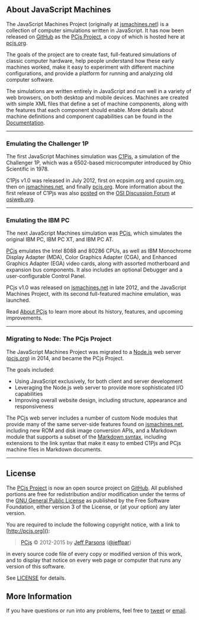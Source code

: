 About JavaScript Machines
---

The JavaScript Machines Project (originally at [jsmachines.net](http://jsmachines.net/)) is a collection of computer
simulations written in JavaScript.  It has now been released on [GitHub](https://github.com/) as the
[PCjs Project](https://github.com/jeffpar/pcjs), a copy of which is hosted here at [pcjs.org](http://www.pcjs.org/).

The goals of the project are to create fast, full-featured simulations of classic computer
hardware, help people understand how these early machines worked, make it easy to experiment with different machine
configurations, and provide a platform for running and analyzing old computer software.

The simulations are written entirely in JavaScript and run well in a variety of web browsers, on both
desktop and mobile devices.  Machines are created with simple XML files that define a set of machine components,
along with the features that each component should enable.  More details about machine definitions and component
capabilities can be found in the [Documentation](/docs/).

---

### Emulating the Challenger 1P

The first JavaScript Machines simulation was [C1Pjs](/docs/c1pjs/), a simulation of the
Challenger 1P, which was a 6502-based microcomputer introduced by Ohio Scientific in 1978.

C1Pjs v1.0 was released in July 2012, first on ecpsim.org and cpusim.org, then on [jsmachines.net](http://jsmachines.net/c1pjs),
and finally [pcjs.org](http://www.pcjs.org/). More information about the first release of C1Pjs was also 
[posted](http://osiweb.org/osiforum/viewtopic.php?f=3&t=103) on the [OSI Discussion Forum](http://osiweb.org/osiforum/index.php)
at [osiweb.org](http://osiweb.org/).

---

### Emulating the IBM PC

The next JavaScript Machines simulation was [PCjs](/docs/about/pcjs/), which simulates the original IBM PC, IBM PC XT,
and IBM PC AT.

[PCjs](/docs/about/pcjs/) emulates the Intel 8088 and 80286 CPUs, as well as IBM Monochrome Display Adapter (MDA),
Color Graphics Adapter (CGA), and Enhanced Graphics Adapter (EGA) video cards, along with assorted motherboard and
expansion bus components.  It also includes an optional Debugger and a user-configurable Control Panel.

PCjs v1.0 was released on [jsmachines.net](http://jsmachines.net/) in late 2012, and the JavaScript Machines Project,
with its second full-featured machine emulation, was launched.

Read [About PCjs](/docs/about/pcjs/) to learn more about its history, features, and upcoming improvements.

---

### Migrating to Node: The PCjs Project

The JavaScript Machines Project was migrated to a [Node.js](http://nodejs.org) web server ([pcjs.org](http://www.pcjs.org/))
in 2014, and became the PCjs Project.

The goals included:

- Using JavaScript exclusively, for both client and server development
- Leveraging the Node.js web server to provide more sophisticated I/O capabilities
- Improving overall website design, including structure, appearance and responsiveness

The PCjs web server includes a number of custom Node modules that provide many of the same server-side features
found on [jsmachines.net](http://jsmachines.net/), including new ROM and disk image conversion APIs, and a
Markdown module that supports a subset of the [Markdown syntax](http://daringfireball.net/projects/markdown/syntax),
including extensions to the link syntax that make it easy to embed C1Pjs and PCjs machine files in Markdown documents.

---

License
---
The [PCjs Project](https://github.com/jeffpar/pcjs) is now an open source project on [GitHub](http://github.com/).
All published portions are free for redistribution and/or modification under the terms of the
[GNU General Public License](/LICENSE) as published by the Free Software Foundation, either version 3 of the License,
or (at your option) any later version.

You are required to include the following copyright notice, with a link to [http://pcjs.org]():

> [PCjs](http://pcjs.org) © 2012-2015 by [Jeff Parsons](mailto:Jeff@pcjs.org) ([@jeffpar](http://twitter.com/jeffpar))

in every source code file of every copy or modified version of this work, and to display that notice on every web page
or computer that runs any version of this software.

See [LICENSE](/LICENSE) for details.

More Information
---
If you have questions or run into any problems, feel free to [tweet](http://twitter.com/jeffpar) or
[email](mailto:Jeff@pcjs.org).
